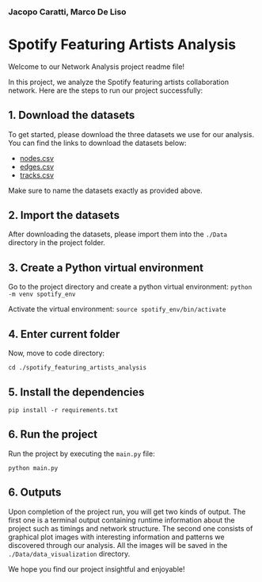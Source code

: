 ### Jacopo Caratti, Marco De Liso
# Spotify Featuring Artists Analysis
Welcome to our Network Analysis project readme file!

In this project, we analyze the Spotify featuring artists collaboration network. Here are the steps to run our project successfully:

## 1. Download the datasets
To get started, please download the three datasets we use for our analysis. You can find the links to download the datasets below:

* [nodes.csv](https://www.kaggle.com/datasets/jfreyberg/spotify-artist-feature-collaboration-network?select=nodes.csv)
* [edges.csv](https://www.kaggle.com/datasets/jfreyberg/spotify-artist-feature-collaboration-network?select=edges.csv)
* [tracks.csv](https://www.kaggle.com/datasets/lehaknarnauli/spotify-datasets?select=tracks.csv)

Make sure to name the datasets exactly as provided above.

## 2. Import the datasets
After downloading the datasets, please import them into the `./Data` directory in the project folder.

## 3. Create a Python virtual environment
Go to the project directory and create a python virtual environment:
`python -m venv spotify_env`

Activate the virtual environment:
`source spotify_env/bin/activate`

## 4. Enter current folder
Now, move to code directory:

`cd ./spotify_featuring_artists_analysis`

## 5. Install the dependencies
`pip install -r requirements.txt`

## 6. Run the project
Run the project by executing the `main.py` file:

`python main.py`

## 6. Outputs
Upon completion of the project run, you will get two kinds of output. The first one is a terminal output containing runtime information about the project such as timings and network structure. The second one consists of graphical plot images with interesting information and patterns we discovered through our analysis. All the images will be saved in the `./Data/data_visualization` directory.

We hope you find our project insightful and enjoyable!